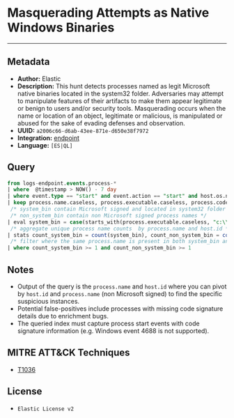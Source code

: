 # Masquerading Attempts as Native Windows Binaries

---

## Metadata

- **Author:** Elastic
- **Description:** This hunt detects processes named as legit Microsoft native binaries located in the system32 folder. Adversaries may attempt to manipulate features of their artifacts to make them appear legitimate or benign to users and/or security tools. Masquerading occurs when the name or location of an object, legitimate or malicious, is manipulated or abused for the sake of evading defenses and observation. 
- **UUID:** `a2006c66-d6ab-43ee-871e-d650e38f7972`
- **Integration:** [endpoint](https://docs.elastic.co/integrations/endpoint)
- **Language:** `[ES|QL]`

## Query

```sql
from logs-endpoint.events.process-*
| where  @timestamp > NOW() - 7 day
| where event.type == "start" and event.action == "start" and host.os.name == "Windows" and not starts_with(process.executable, "C:\\Program Files\\WindowsApps\\") and not starts_with(process.executable, "C:\\Windows\\System32\\DriverStore\\") and process.name != "setup.exe"
| keep process.name.caseless, process.executable.caseless, process.code_signature.subject_name, process.code_signature.trusted, process.code_signature.exists, host.id
 /* system_bin contain Microsoft signed and located in system32 folder process names */
 /* non_system_bin contain non Microsoft signed process names */
| eval system_bin = case(starts_with(process.executable.caseless, "c:\\windows\\system32") and starts_with(process.code_signature.subject_name, "Microsoft") and process.code_signature.trusted == true, process.name.caseless, null), non_system_bin = case(process.code_signature.exists == false or process.code_signature.trusted != true or not starts_with(process.code_signature.subject_name, "Microsoft"), process.name.caseless, null)
 /* aggregate unique process name counts  by process.name and host.id */
| stats count_system_bin = count(system_bin), count_non_system_bin = count(non_system_bin) by process.name.caseless, host.id
 /* filter where the same process.name is present in both system_bin and non_system_bin */
| where count_system_bin >= 1 and count_non_system_bin >= 1
```

## Notes

- Output of the query is the `process.name` and `host.id` where you can pivot by `host.id` and `process.name` (non Microsoft signed) to find the specific suspicious instances.
- Potential false-positives include processes with missing code signature details due to enrichment bugs.
- The queried index must capture process start events with code signature information (e.g. Windows event 4688 is not supported).
## MITRE ATT&CK Techniques

- [T1036](https://attack.mitre.org/techniques/T1036)

## License

- `Elastic License v2`
